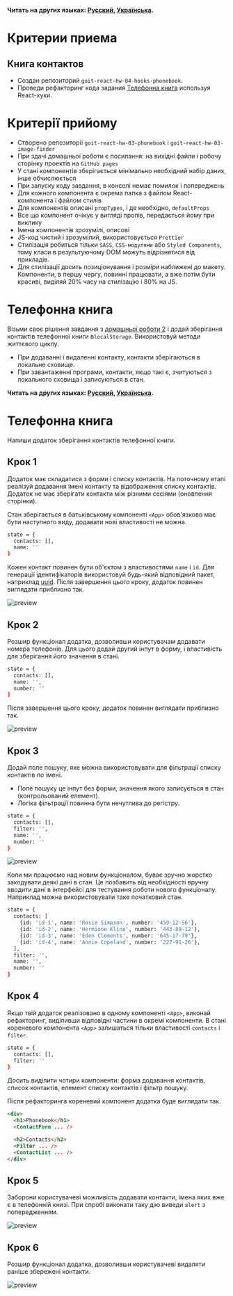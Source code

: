 **Читать на других языках: [Русский](README.md), [Українська](README.ua.md).**

# Критерии приема

## Книга контактов

- Создан репозиторий `goit-react-hw-04-hooks-phonebook`.
- Проведи рефакторинг кода задания
  [Телефонна книга](https://github.com/vovababych/goit-react-hw-03-phonebook)
  используя React-хуки.

# Критерії прийому

- Створено репозиторії `goit-react-hw-03-phonebook` і
  `goit-react-hw-03-image-finder`
- При здачі домашньої роботи є посилання: на вихідні файли і робочу сторінку
  проектів на `GitHub pages`
- У стані компонентів зберігається мінімально необхідний набір даних, інше
  обчислюється
- При запуску коду завдання, в консолі немає помилок і попереджень
- Для кожного компонента є окрема папка з файлом React-компонента і файлом
  стилів
- Для компонентів описані `propTypes`, і де необхідно, `defaultProps`
- Все що компонент очікує у вигляді пропів, передається йому при виклику
- Імена компонентів зрозумілі, описові
- JS-код чистий і зрозумілий, використовується `Prettier`
- Стилізація робиться тільки `SASS`, `CSS-модулями` або `Styled Components`,
  тому класи в результуючому DOM можуть відрізнятися від прикладів.
- Для стилізації досить позиціонування і розміри наближені до макету.
  Компоненти, в першу чергу, повинні працювати, а вже потім бути красиві,
  виділяй 20% часу на стилізацію і 80% на JS.

# Телефонна книга

Візьми своє рішення завдання з
[домашньої роботи 2](../../homework-02/phonebook/) і додай зберігання контактів
телефонної книги в`localStorage`. Використовуй методи життєвого циклу.

- При додаванні і видаленні контакту, контакти зберігаються в локальне сховище.
- При завантаженні програми, контакти, якщо такі є, зчитуються з локального
  сховища і записуються в стан.

**Читать на других языках: [Русский](README.md), [Українська](README.ua.md).**

# Телефонна книга

Напиши додаток зберігання контактів телефонної книги.

## Крок 1

Додаток має складатися з форми і списку контактів. На поточному етапі реалізуй
додавання імені контакту та відображення списку контактів. Додаток не має
зберігати контакти між різними сесіями (оновлення сторінки).

Стан зберігається в батьківському компоненті `<App>` обов'язково має бути
наступного виду, додавати нові властивості не можна.

```bash
state = {
  contacts: [],
  name: ''
}
```

Кожен контакт повинен бути об'єктом з властивостями `name` і `id`. Для генерації
ідентифікаторів використовуй будь-який відповідний пакет, наприклад
[uuid](https://www.npmjs.com/package/uuid#version-4). Після завершення цього
кроку, додаток повинен виглядати приблизно так.

![preview](./public/mockup/step-1.png)

## Крок 2

Розшир функціонал додатка, дозволивши користувачам додавати номера телефонів.
Для цього додай другий інпут в форму, і властивість для зберігання його значення
в стані.

```bash
state = {
  contacts: [],
  name: '',
  number: ''
}
```

Після завершення цього кроку, додаток повинен виглядати приблизно так.

![preview](./public/mockup/step-2.png)

## Крок 3

Додай поле пошуку, яке можна використовувати для фільтрації списку контактів по
імені.

- Поле пошуку це інпут без форми, значення якого записується в стан
  (контрольований елемент).
- Логіка фільтрації повинна бути нечутлива до регістру.

```bash
state = {
  contacts: [],
  filter: '',
  name: '',
  number: ''
}
```

![preview](./public/mockup/step-3.gif)

Коли ми працюємо над новим функціоналом, буває зручно жорстко закодувати деякі
дані в стан. Це позбавить від необхідності вручну вводити дані в інтерфейсі для
тестування роботи нового функціоналу. Наприклад можна використовувати таке
початковий стан.

```bash
state = {
  contacts: [
    {id: 'id-1', name: 'Rosie Simpson', number: '459-12-56'},
    {id: 'id-2', name: 'Hermione Kline', number: '443-89-12'},
    {id: 'id-3', name: 'Eden Clements', number: '645-17-79'},
    {id: 'id-4', name: 'Annie Copeland', number: '227-91-26'},
  ],
  filter: '',
  name: '',
  number: ''
}
```

## Крок 4

Якщо твій додаток реалізовано в одному компоненті `<App>`, виконай рефакторинг,
виділивши відповідні частини в окремі компоненти. В стані кореневого компонента
`<App>` залишаться тільки властивості `contacts` і `filter`.

```bash
state = {
  contacts: [],
  filter: ''
}
```

Досить виділити чотири компоненти: форма додавання контактів, список контактів,
елемент списку контактів і фільтр пошуку.

Після рефакторинга кореневий компонент додатка буде виглядати так.

```html
<div>
  <h1>Phonebook</h1>
  <ContactForm ... />

  <h2>Contacts</h2>
  <Filter ... />
  <ContactList ... />
</div>
```

## Крок 5

Заборони користувачеві можливість додавати контакти, імена яких вже є в
телефонній книзі. При спробі виконати таку дію виведи `alert` з попередженням.

![preview](./public/mockup/step-5.png)

## Крок 6

Розшир функціонал додатка, дозволивши користувачеві видаляти раніше збережені
контакти.

![preview](./public/mockup/step-6.gif)

